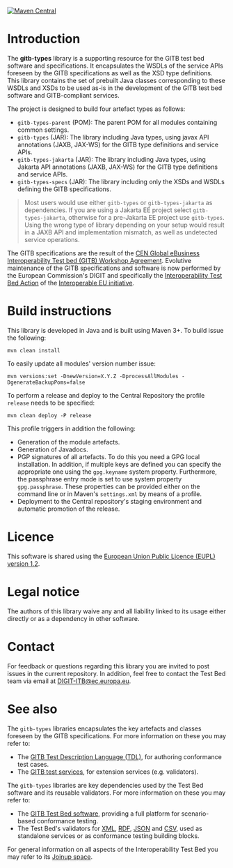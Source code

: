 [![Maven Central](https://img.shields.io/maven-central/v/eu.europa.ec.itb/gitb-types.svg?label=Maven%20Central)](https://search.maven.org/search?q=g:%22eu.europa.ec.itb%22%20AND%20a:%22gitb-types%22)

# Introduction

The **gitb-types** library is a supporting resource for the GITB test bed software and specifications. It encapsulates the
WSDLs of the service APIs foreseen by the GITB specifications as well as the XSD type definitions. This library 
contains the set of prebuilt Java classes corresponding to these WSDLs and XSDs to be used as-is in the development
of the GITB test bed software and GITB-compliant services.

The project is designed to build four artefact types as follows:
* `gitb-types-parent` (POM): The parent POM for all modules containing common settings. 
* `gitb-types` (JAR): The library including Java types, using javax API annotations (JAXB, JAX-WS) for the GITB type definitions and service APIs.
* `gitb-types-jakarta` (JAR): The library including Java types, using Jakarta API annotations (JAXB, JAX-WS) for the GITB type definitions and service APIs.
* `gitb-types-specs` (JAR): The library including only the XSDs and WSDLs defining the GITB specifications.

> Most users would use either `gitb-types` or `gitb-types-jakarta` as dependencies. If you are using a Jakarta EE project
> select `gitb-types-jakarta`, otherwise for a pre-Jakarta EE project use `gitb-types`. Using the wrong type of library
> depending on your setup would result in a JAXB API and implementation mismatch, as well as undetected service operations. 
 
The GITB specifications are the result of the
[CEN Global eBusiness Interoperability Test bed (GITB) Workshop Agreement](http://www.cen.eu/work/areas/ict/ebusiness/pages/ws-gitb.aspx).
Evolutive maintenance of the GITB specifications and software is now performed by the European Commission's DIGIT and specifically 
the [Interoperability Test Bed Action](https://joinup.ec.europa.eu/collection/interoperability-test-bed-repository/solution/interoperability-test-bed)
of the [Interoperable EU initiative](https://joinup.ec.europa.eu/collection/interoperable-europe/interoperable-europe).

# Build instructions

This library is developed in Java and is built using Maven 3+. To build issue the following:

```
mvn clean install
```  

To easily update all modules' version number issue:

```
mvn versions:set -DnewVersion=X.Y.Z -DprocessAllModules -DgenerateBackupPoms=false
```

To perform a release and deploy to the Central Repository the profile `release` needs to be specified:

```
mvn clean deploy -P release
``` 

This profile triggers in addition the following:
* Generation of the module artefacts.
* Generation of Javadocs.
* PGP signatures of all artefacts. To do this you need a GPG local installation. In addition, if multiple keys are
  defined you can specify the appropriate one using the `gpg.keyname` system property. Furthermore, the passphrase 
  entry mode is set to use system property `gpg.passphrase`. These properties can be provided either on the command 
  line or in Maven's `settings.xml` by means of a profile.
* Deployment to the Central repository's staging environment and automatic promotion of the release.

# Licence

This software is shared using the [European Union Public Licence (EUPL) version 1.2](https://joinup.ec.europa.eu/collection/eupl/eupl-text-eupl-12).

# Legal notice

The authors of this library waive any and all liability linked to its usage either directly or as a dependency in other software.

# Contact

For feedback or questions regarding this library you are invited to post issues in the current repository. In addition,
feel free to contact the Test Bed team via email at [DIGIT-ITB@ec.europa.eu](mailto:DIGIT-ITB@ec.europa.eu).

# See also

The `gitb-types` libraries encapsulates the key artefacts and classes foreseen by the GITB specifications. For more information
on these you may refer to:
* The [GITB Test Description Language (TDL)](https://www.itb.ec.europa.eu/docs/tdl/latest/), for authoring conformance test cases.
* The [GITB test services](https://www.itb.ec.europa.eu/docs/services/latest/), for extension services (e.g. validators).

The `gitb-types` libraries are key dependencies used by the Test Bed software and its reusable validators. For more information on these you may refer to:
* The [GITB Test Bed software](https://github.com/ISAITB/gitb), providing a full platform for scenario-based conformance testing.
* The Test Bed's validators for [XML](https://github.com/ISAITB/xml-validator), [RDF](https://github.com/ISAITB/shacl-validator),
  [JSON](https://github.com/ISAITB/json-validator) and [CSV](https://github.com/ISAITB/csv-validator), used as standalone services or as conformance testing building blocks.

For general information on all aspects of the Interoperability Test Bed you may refer to its [Joinup space](https://joinup.ec.europa.eu/collection/interoperability-test-bed-repository/solution/interoperability-test-bed).